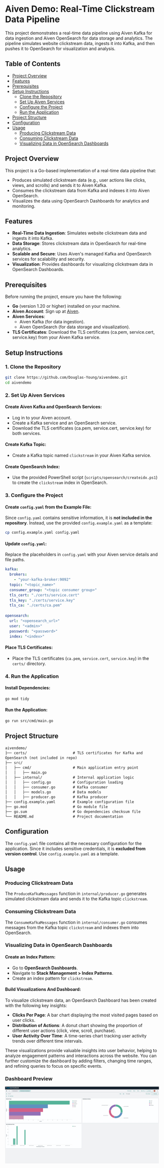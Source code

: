 # Aiven Demo: Real-Time Clickstream Data Pipeline

This project demonstrates a real-time data pipeline using Aiven Kafka for data ingestion and Aiven OpenSearch for data storage and analytics. The pipeline simulates website clickstream data, ingests it into Kafka, and then pushes it to OpenSearch for visualization and analysis.

## Table of Contents
- [Project Overview](#project-overview)
- [Features](#features)
- [Prerequisites](#prerequisites)
- [Setup Instructions](#setup-instructions)
  - [Clone the Repository](#clone-the-repository)
  - [Set Up Aiven Services](#set-up-aiven-services)
  - [Configure the Project](#configure-the-project)
  - [Run the Application](#run-the-application)
- [Project Structure](#project-structure)
- [Configuration](#configuration)
- [Usage](#usage)
  - [Producing Clickstream Data](#producing-clickstream-data)
  - [Consuming Clickstream Data](#consuming-clickstream-data)
  - [Visualizing Data in OpenSearch Dashboards](#visualizing-data-in-opensearch-dashboards)

## Project Overview

This project is a Go-based implementation of a real-time data pipeline that:

- Produces simulated clickstream data (e.g., user actions like clicks, views, and scrolls) and sends it to Aiven Kafka.
- Consumes the clickstream data from Kafka and indexes it into Aiven OpenSearch.
- Visualizes the data using OpenSearch Dashboards for analytics and monitoring.

## Features

- **Real-Time Data Ingestion**: Simulates website clickstream data and ingests it into Kafka.
- **Data Storage**: Stores clickstream data in OpenSearch for real-time analytics.
- **Scalable and Secure**: Uses Aiven's managed Kafka and OpenSearch services for scalability and security.
- **Visualization**: Provides dashboards for visualizing clickstream data in OpenSearch Dashboards.

## Prerequisites

Before running the project, ensure you have the following:

- **Go** (version 1.20 or higher) installed on your machine.
- **Aiven Account**: Sign up at [Aiven](https://aiven.io/).
- **Aiven Services**:
  - Aiven Kafka (for data ingestion).
  - Aiven OpenSearch (for data storage and visualization).
- **TLS Certificates**: Download the TLS certificates (ca.pem, service.cert, service.key) from your Aiven Kafka service.

## Setup Instructions

### 1. Clone the Repository

```bash
git clone https://github.com/Douglas-Young/aivendemo.git
cd aivendemo
```

### 2. Set Up Aiven Services

#### Create Aiven Kafka and OpenSearch Services:
- Log in to your Aiven account.
- Create a Kafka service and an OpenSearch service.
- Download the TLS certificates (ca.pem, service.cert, service.key) for both services.

#### Create Kafka Topic:
- Create a Kafka topic named `clickstream` in your Aiven Kafka service.

#### Create OpenSearch Index:
- Use the provided PowerShell script (`scripts/opensearch/createidx.ps1`) to create the `clickstream` index in OpenSearch.

### 3. Configure the Project

#### Create `config.yaml` from the Example File:

Since `config.yaml` contains sensitive information, it is **not included in the repository**. Instead, use the provided `config.example.yaml` as a template:

```bash
cp config.example.yaml config.yaml
```

#### Update `config.yaml`:

Replace the placeholders in `config.yaml` with your Aiven service details and file paths.

```yaml
kafka:
  brokers:
    - "your-kafka-broker:9092"
  topic: "<topic_name>"
  consumer_group: "<topic consumer group>"
  tls_cert: "./certs/service.cert"
  tls_key: "./certs/service.key"
  tls_ca: "./certs/ca.pem"

opensearch:
  url: "<opensearch_url>"
  user: "<admin>"
  password: "<password>"
  index: "<index>"
```

#### Place TLS Certificates:
- Place the TLS certificates (`ca.pem`, `service.cert`, `service.key`) in the `certs/` directory.

### 4. Run the Application

#### Install Dependencies:
```bash
go mod tidy
```

#### Run the Application:
```bash
go run src/cmd/main.go
```

## Project Structure

```
aivendemo/
├── certs/                     # TLS certificates for Kafka and OpenSearch (not included in repo)
├── src/
│   ├── cmd/                   # Main application entry point
│   │   ├── main.go
│   ├── internal/              # Internal application logic
│   │   ├── config.go          # Configuration loading
│   │   ├── consumer.go        # Kafka consumer
│   │   ├── models.go          # Data models
│   │   ├── producer.go        # Kafka producer
├── config.example.yaml        # Example configuration file
├── go.mod                     # Go module file
├── go.sum                     # Go dependencies checksum file
└── README.md                  # Project documentation
```

## Configuration

The `config.yaml` file contains all the necessary configuration for the application. Since it includes sensitive credentials, it is **excluded from version control**. Use `config.example.yaml` as a template.

## Usage

### Producing Clickstream Data

The `ProduceKafkaMessages` function in `internal/producer.go` generates simulated clickstream data and sends it to the Kafka topic `clickstream`.

### Consuming Clickstream Data

The `ConsumeKafkaMessages` function in `internal/consumer.go` consumes messages from the Kafka topic `clickstream` and indexes them into OpenSearch.

### Visualizing Data in OpenSearch Dashboards

#### Create an Index Pattern:
- Go to **OpenSearch Dashboards**.
- Navigate to **Stack Management > Index Patterns**.
- Create an index pattern for `clickstream`.

#### Build Visualizations And Dashboard:
To visualize clickstream data, an OpenSearch Dashboard has been created with the following key insights:  

- **Clicks Per Page**: A bar chart displaying the most visited pages based on user clicks.  
- **Distribution of Actions**: A donut chart showing the proportion of different user actions (click, view, scroll, purchase).  
- **User Activity Over Time**: A time-series chart tracking user activity trends over different time intervals.  

These visualizations provide valuable insights into user behavior, helping to analyze engagement patterns and interactions across the website. You can further customize the dashboard by adding filters, changing time ranges, and refining queries to focus on specific events.  

### Dashboard Preview  

![OpenSearch Dashboard](OpensearchDashboardSC.jpeg)  


